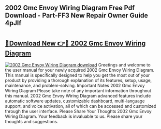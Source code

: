 ## 2002 Gmc Envoy Wiring Diagram Free Pdf Download - Part-FF3 New Repair Owner Guide 4pJIf

# <h2><a href="http://dfkti2.blite.top/?on=2002+Gmc+Envoy+Wiring+Diagram">🔗Download New 👉🔴 2002 Gmc Envoy Wiring Diagram</a></h2>

[![2002 Gmc Envoy Wiring Diagram download](https://i.imgur.com/lujVjoI.png)](http://dfkti2.blite.top/?on=2002+Gmc+Envoy+Wiring+Diagram)
Greetings and welcome to the user manual for your newly acquired 2002 Gmc Envoy Wiring Diagram. This manual is specifically designed to help you get the most out of your product by providing a thorough explanation of its features, setup, usage, maintenance, and problem-solving. Important Notes 2002 Gmc Envoy Wiring Diagram Please take note of any important information throughout this manual. 2002 Gmc Envoy Wiring Diagram advanced features include automatic software updates, customizable dashboard, multi-language support, and voice activation, all of which can be accessed and customized through the user interface. Please Share Your Thoughts 2002 Gmc Envoy Wiring Diagram. Your feedback is invaluable to us. Please share your thoughts and suggestions.
